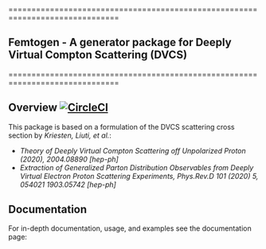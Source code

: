 ==============================================================================
## Femtogen - A generator package for Deeply Virtual Compton Scattering (DVCS)
==============================================================================
## Overview [![CircleCI](https://circleci.com/gh/jrhosk/femtogen.svg?style=shield)](https://app.circleci.com/pipelines/github/jrhosk/femtogen)
This package is based on a formulation of the DVCS scattering cross section by *Kriesten, Liuti, et al.*:
- *Theory of Deeply Virtual Compton Scattering off Unpolarized Proton (2020), 2004.08890 [hep-ph]*
- *Extraction of Generalized Parton Distribution Observables from Deeply Virtual Electron Proton
   Scattering Experiments, Phys.Rev.D 101 (2020) 5, 054021 1903.05742 [hep-ph]*
   
 ## Documentation
 For in-depth documentation, usage, and examples see the documentation page: 
 
 
